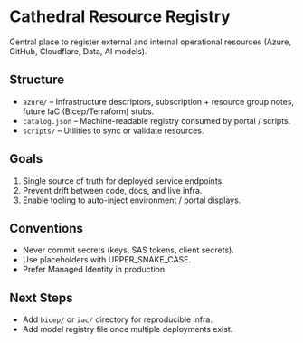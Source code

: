 # Cathedral Resource Registry

Central place to register external and internal operational resources (Azure, GitHub, Cloudflare, Data, AI models).

## Structure
- `azure/` – Infrastructure descriptors, subscription + resource group notes, future IaC (Bicep/Terraform) stubs.
- `catalog.json` – Machine-readable registry consumed by portal / scripts.
- `scripts/` – Utilities to sync or validate resources.

## Goals
1. Single source of truth for deployed service endpoints.
2. Prevent drift between code, docs, and live infra.
3. Enable tooling to auto-inject environment / portal displays.

## Conventions
- Never commit secrets (keys, SAS tokens, client secrets).
- Use placeholders with UPPER_SNAKE_CASE.
- Prefer Managed Identity in production.

## Next Steps
- Add `bicep/` or `iac/` directory for reproducible infra.
- Add model registry file once multiple deployments exist.

